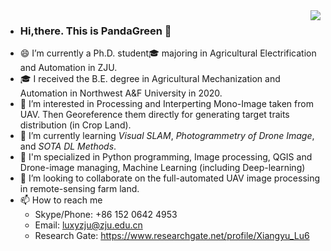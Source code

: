 <img align="right" src="https://github-readme-stats.vercel.app/api?username=HobbitArmy&show_icons=true&icon_color=CE1D2D&text_color=718096&bg_color=ffffff&hide_title=true" />

- ### Hi,there. This is PandaGreen 👋
- 😄 I’m currently a Ph.D. student🎓 majoring in Agricultural Electrification and Automation in ZJU. 
- 🎓 I received the B.E. degree in Agricultural Mechanization and Automation in Northwest A&F University in 2020.
- 👀 I’m interested in Processing and Interperting Mono-Image taken from UAV. Then Georeference them directly for generating target traits distribution (in Crop Land).
- 🌱 I’m currently learning *Visual SLAM*, *Photogrammetry of Drone Image*, and *SOTA DL Methods*.
- 🙋 I'm specialized in Python programming, Image processing, QGIS and Drone-image managing, Machine Learning (including Deep-learning)
- 💞️ I’m looking to collaborate on the full-automated UAV image processing in remote-sensing farm land.
- 📫 How to reach me 
  - Skype/Phone: +86 152 0642 4953
  - Email: luxyzju@zju.edu.cn
  - Research Gate: https://www.researchgate.net/profile/Xiangyu_Lu6

<!---
HobbitArmy/HobbitArmy is a ✨ special ✨ repository because its `README.md` (this file) appears on your GitHub profile.
You can click the Preview link to take a look at your changes.
--->

